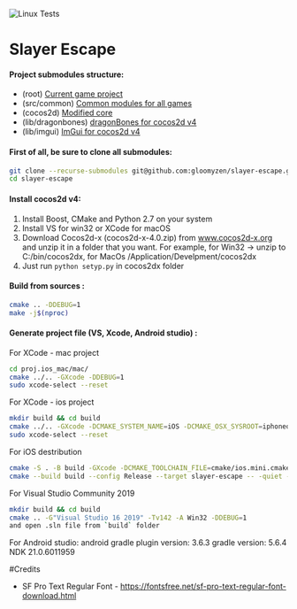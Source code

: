 ![Linux Tests](https://github.com/gloomyzen/slayer-escape/workflows/Linux%20Tests/badge.svg?branch=master)
# Slayer Escape

#### Project submodules structure:

- (root) [Current game project](https://github.com/gloomyzen/slayer-escape)
- (src/common) [Common modules for all games](https://github.com/gloomyzen/cocos2d-common)
- (cocos2d) [Modified core](https://github.com/gloomyzen/cocos2d)
- (lib/dragonbones) [dragonBones for cocos2d v4](https://github.com/gloomyzen/cocos2d-dragonbones)
- (lib/imgui) [ImGui for cocos2d v4](https://github.com/gloomyzen/cocos2d-x-imgui)

#### First of all, be sure to clone all submodules:
```bash
git clone --recurse-submodules git@github.com:gloomyzen/slayer-escape.git slayer-escape 
cd slayer-escape
```

#### Install cocos2d v4:
1. Install Boost, CMake and Python 2.7 on your system
2. Install VS for win32 or XCode for macOS
3. Download Cocos2d-x (cocos2d-x-4.0.zip) from www.cocos2d-x.org and unzip it in a folder that you want.
For example, for Win32 -> unzip to C:/bin/cocos2dx, for MacOs /Application/Develpment/cocos2dx
4. Just run `python setyp.py` in cocos2dx folder

#### Build from sources :
```bash
cmake .. -DDEBUG=1
make -j$(nproc)
```

#### Generate project file (VS, Xcode, Android studio) :

For XCode - mac project
```bash
cd proj.ios_mac/mac/
cmake ../.. -GXcode -DDEBUG=1
sudo xcode-select --reset
```

For XCode - ios project
```bash
mkdir build && cd build
cmake ../.. -GXcode -DCMAKE_SYSTEM_NAME=iOS -DCMAKE_OSX_SYSROOT=iphoneos
sudo xcode-select --reset
```

For iOS destribution
```bash
cmake -S . -B build -GXcode -DCMAKE_TOOLCHAIN_FILE=cmake/ios.mini.cmake 
cmake --build build --config Release --target slayer-escape -- -quiet -jobs 16
```

For Visual Studio Community 2019
```bash
mkdir build && cd build
cmake .. -G"Visual Studio 16 2019" -Tv142 -A Win32 -DDEBUG=1
and open .sln file from `build` folder
```

For Android studio:
android gradle plugin version: 3.6.3
gradle version: 5.6.4
NDK 21.0.6011959


#Credits
- SF Pro Text Regular Font - https://fontsfree.net/sf-pro-text-regular-font-download.html